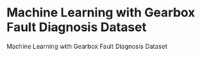 # Machine Learning with Gearbox Fault Diagnosis Dataset
Machine Learning with Gearbox Fault Diagnosis Dataset
